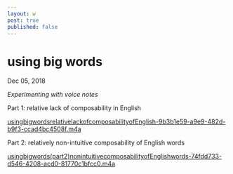 ```yaml
---
layout: w
post: true
published: false
---
```

# using big words 

Dec 05, 2018

*Experimenting with voice notes*

Part 1: relative lack of composability in English 

[usingbigwordsrelativelackofcomposabilityofEnglish-9b3b1e59-a9e9-482d-b9f3-ccad4bc4508f.m4a](usingbigwordsrelativelackofcomposabilityofEnglish-9b3b1e59-a9e9-482d-b9f3-ccad4bc4508f.m4a)

Part 2: relatively non-intuitive composability of English words

[usingbigwords(part2)nonintuitivecomposabilityofEnglishwords-74fdd733-d546-4208-acd0-81770c1bfcc0.m4a](usingbigwords(part2)nonintuitivecomposabilityofEnglishwords-74fdd733-d546-4208-acd0-81770c1bfcc0.m4a)
